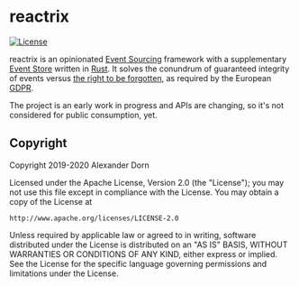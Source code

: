 # reactrix

[![License](https://img.shields.io/crates/l/reactrix)](https://www.apache.org/licenses/LICENSE-2.0)

reactrix is an opinionated [Event Sourcing] framework with a supplementary
[Event Store] written in [Rust]. It solves the conundrum of guaranteed integrity
of events versus [the right to be forgotten], as required by the European [GDPR].

The project is an early work in progress and APIs are changing, so it's not
considered for public consumption, yet.

[Event Sourcing]: https://docs.microsoft.com/en-us/azure/architecture/patterns/event-sourcing
[Event Store]: https://en.wikipedia.org/wiki/Event_store
[Rust]: https://www.rust-lang.org/
[the right to be forgotten]: https://en.wikipedia.org/wiki/Right_to_be_forgotten
[GDPR]: https://en.wikipedia.org/wiki/General_Data_Protection_Regulation

## Copyright

Copyright 2019-2020 Alexander Dorn

Licensed under the Apache License, Version 2.0 (the "License");
you may not use this file except in compliance with the License.
You may obtain a copy of the License at

    http://www.apache.org/licenses/LICENSE-2.0

Unless required by applicable law or agreed to in writing, software
distributed under the License is distributed on an "AS IS" BASIS,
WITHOUT WARRANTIES OR CONDITIONS OF ANY KIND, either express or implied.
See the License for the specific language governing permissions and
limitations under the License.

